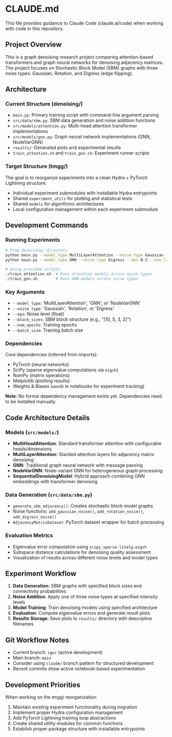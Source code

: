 # CLAUDE.md

This file provides guidance to Claude Code (claude.ai/code) when working with code in this repository.

## Project Overview

This is a graph denoising research project comparing attention-based transformers and graph neural networks for denoising adjacency matrices. The project focuses on Stochastic Block Model (SBM) graphs with three noise types: Gaussian, Rotation, and Digress (edge flipping).

## Architecture

### Current Structure (denoising/)
- `main.py`: Primary training script with command-line argument parsing
- `src/data/sbm.py`: SBM data generation and noise addition functions
- `src/models/attention.py`: Multi-head attention transformer implementations  
- `src/models/gnn.py`: Graph neural network implementations (GNN, NodeVarGNN)
- `results/`: Generated plots and experimental results
- `train_attention.sh` and `train_gnn.sh`: Experiment runner scripts

### Target Structure (tmgg/)
The goal is to reorganize experiments into a clean Hydra + PyTorch Lightning structure:
- Individual experiment submodules with installable Hydra entrypoints
- Shared `experiment_utils` for plotting and statistical tests
- Shared `models` for algorithmic architectures
- Local configuration management within each experiment submodule

## Development Commands

### Running Experiments
```bash
# From denoising/ directory
python main.py --model_type MultiLayerAttention --noise_type Gaussian --eps 0.1 --num_heads 8 --num_layers 8
python main.py --model_type GNN --noise_type Digress --eps 0.3 --num_layers 1

# Using provided scripts
./train_attention.sh  # Runs attention models across noise types
./train_gnn.sh        # Runs GNN models across noise types
```

### Key Arguments
- `--model_type`: 'MultiLayerAttention', 'GNN', or 'NodeVarGNN'
- `--noise_type`: 'Gaussian', 'Rotation', or 'Digress'  
- `--eps`: Noise level (float)
- `--block_sizes`: SBM block structure (e.g., "[10, 5, 3, 2]")
- `--num_epochs`: Training epochs
- `--batch_size`: Training batch size

### Dependencies
Core dependencies (inferred from imports):
- PyTorch (neural networks)
- SciPy (sparse eigenvalue computations via `eigsh`)
- NumPy (matrix operations)
- Matplotlib (plotting results)
- Weights & Biases (`wandb` in notebooks for experiment tracking)

**Note**: No formal dependency management exists yet. Dependencies need to be installed manually.

## Code Architecture Details

### Models (`src/models/`)
- **MultiHeadAttention**: Standard transformer attention with configurable heads/dimensions
- **MultiLayerAttention**: Stacked attention layers for adjacency matrix denoising
- **GNN**: Traditional graph neural network with message passing
- **NodeVarGNN**: Node-variant GNN for heterogeneous graph processing
- **SequentialDenoisingModel**: Hybrid approach combining GNN embeddings with transformer denoising

### Data Generation (`src/data/sbm.py`)
- `generate_sbm_adjacency()`: Creates stochastic block model graphs
- Noise functions: `add_gaussian_noise()`, `add_rotation_noise()`, `add_digress_noise()`
- `AdjacencyMatrixDataset`: PyTorch dataset wrapper for batch processing

### Evaluation Metrics
- Eigenvalue error computation using `scipy.sparse.linalg.eigsh`
- Subspace distance calculations for denoising quality assessment
- Visualization of results across different noise levels and model types

## Experiment Workflow

1. **Data Generation**: SBM graphs with specified block sizes and connectivity probabilities
2. **Noise Addition**: Apply one of three noise types at specified intensity levels
3. **Model Training**: Train denoising models using specified architecture
4. **Evaluation**: Compute eigenvalue errors and generate result plots
5. **Results Storage**: Save plots to `results/` directory with descriptive filenames

## Git Workflow Notes

- Current branch: `igor` (active development)
- Main branch: `main`
- Consider using `claude/` branch pattern for structured development
- Recent commits show active notebook-based experimentation

## Development Priorities

When working on the tmgg/ reorganization:
1. Maintain existing experiment functionality during migration
2. Implement proper Hydra configuration management
3. Add PyTorch Lightning training loop abstractions
4. Create shared utility modules for common functions
5. Establish proper package structure with installable entrypoints